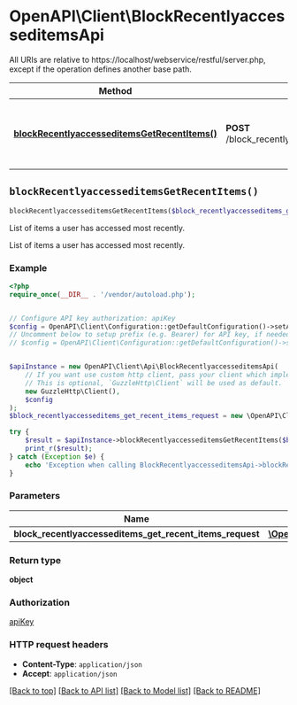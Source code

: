 # OpenAPI\Client\BlockRecentlyaccesseditemsApi

All URIs are relative to https://localhost/webservice/restful/server.php, except if the operation defines another base path.

| Method | HTTP request | Description |
| ------------- | ------------- | ------------- |
| [**blockRecentlyaccesseditemsGetRecentItems()**](BlockRecentlyaccesseditemsApi.md#blockRecentlyaccesseditemsGetRecentItems) | **POST** /block_recentlyaccesseditems_get_recent_items | List of items a user has accessed most recently. |


## `blockRecentlyaccesseditemsGetRecentItems()`

```php
blockRecentlyaccesseditemsGetRecentItems($block_recentlyaccesseditems_get_recent_items_request): object
```

List of items a user has accessed most recently.

List of items a user has accessed most recently.

### Example

```php
<?php
require_once(__DIR__ . '/vendor/autoload.php');


// Configure API key authorization: apiKey
$config = OpenAPI\Client\Configuration::getDefaultConfiguration()->setApiKey('Authorization', 'YOUR_API_KEY');
// Uncomment below to setup prefix (e.g. Bearer) for API key, if needed
// $config = OpenAPI\Client\Configuration::getDefaultConfiguration()->setApiKeyPrefix('Authorization', 'Bearer');


$apiInstance = new OpenAPI\Client\Api\BlockRecentlyaccesseditemsApi(
    // If you want use custom http client, pass your client which implements `GuzzleHttp\ClientInterface`.
    // This is optional, `GuzzleHttp\Client` will be used as default.
    new GuzzleHttp\Client(),
    $config
);
$block_recentlyaccesseditems_get_recent_items_request = new \OpenAPI\Client\Model\BlockRecentlyaccesseditemsGetRecentItemsRequest(); // \OpenAPI\Client\Model\BlockRecentlyaccesseditemsGetRecentItemsRequest

try {
    $result = $apiInstance->blockRecentlyaccesseditemsGetRecentItems($block_recentlyaccesseditems_get_recent_items_request);
    print_r($result);
} catch (Exception $e) {
    echo 'Exception when calling BlockRecentlyaccesseditemsApi->blockRecentlyaccesseditemsGetRecentItems: ', $e->getMessage(), PHP_EOL;
}
```

### Parameters

| Name | Type | Description  | Notes |
| ------------- | ------------- | ------------- | ------------- |
| **block_recentlyaccesseditems_get_recent_items_request** | [**\OpenAPI\Client\Model\BlockRecentlyaccesseditemsGetRecentItemsRequest**](../Model/BlockRecentlyaccesseditemsGetRecentItemsRequest.md)|  | |

### Return type

**object**

### Authorization

[apiKey](../../README.md#apiKey)

### HTTP request headers

- **Content-Type**: `application/json`
- **Accept**: `application/json`

[[Back to top]](#) [[Back to API list]](../../README.md#endpoints)
[[Back to Model list]](../../README.md#models)
[[Back to README]](../../README.md)
